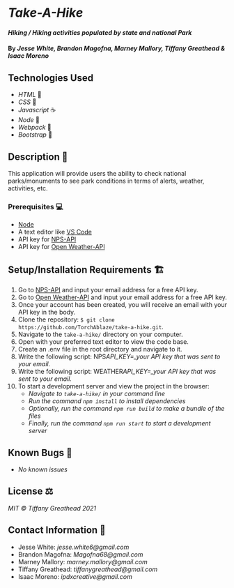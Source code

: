 # _Take-A-Hike_

#### _Hiking / Hiking activities populated by state and national Park_

#### By _Jesse White, Brandon Magofna, Marney Mallory, Tiffany Greathead & Isaac Moreno_

## Technologies Used

- _HTML_ 📝
- _CSS_ 🎨
- _Javascript_ ☕
- _Node_ 🧭
- _Webpack_ 💾
- _Bootstrap_ 🥾

## Description 📜

This application will provide users the ability to check national parks/monuments to see park conditions in terms of alerts, weather, activities, etc.

### Prerequisites 💻

- [Node](https://nodejs.org/en/)
- A text editor like [VS Code](https://code.visualstudio.com/)
- API key for [NPS-API](https://www.nps.gov/subjects/developer/get-started.htm)
- API key for [Open Weather-API](https://openweathermap.org/api)

## Setup/Installation Requirements 🏗

1. Go to [NPS-API](https://www.nps.gov/subjects/developer/get-started.htm) and input your email address for a free API key.
2. Go to [Open Weather-API](https://openweathermap.org/api) and input your email address for a free API key.
3. Once your account has been created, you will receive an email with your API key in the body.
4. Clone the repository: `$ git clone https://github.com/TorchAblaze/take-a-hike.git`.
5. Navigate to the `take-a-hike/` directory on your computer.
6. Open with your preferred text editor to view the code base.
7. Create an .env file in the root directory and navigate to it.
8. Write the following script: NPS*API_KEY=\_your API key that was sent to your email.*
9. Write the following script: WEATHER*API_KEY=\_your API key that was sent to your email.*
10. To start a development server and view the project in the browser:
    - _Navigate to `take-a-hike/` in your command line_
    - _Run the command `npm install` to install dependencies_
    - _Optionally, run the command `npm run build` to make a bundle of the files_
    - _Finally, run the command `npm run start` to start a development server_

## Known Bugs 🐛

- _No known issues_

## License ⚖

_MIT © Tiffany Greathead 2021_

## Contact Information 🤳

- Jesse White: _jesse.white6@gmail.com_
- Brandon Magofna: _Magofna68@gmail.com_
- Marney Mallory: _marney.mallory@gmail.com_
- Tiffany Greathead: _tiffanygreathead@gmail.com_
- Isaac Moreno: _ipdxcreative@gmail.com_
